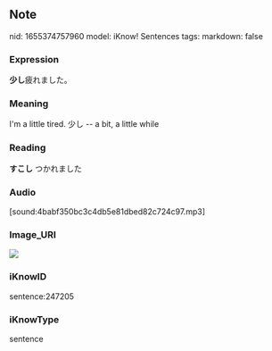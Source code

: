 ## Note
nid: 1655374757960
model: iKnow! Sentences
tags: 
markdown: false

### Expression
<b>少し</b>疲れました。

### Meaning
I'm a little tired.
少し -- a bit, a little while

### Reading
<b>すこし</b> つかれました

### Audio
[sound:4babf350bc3c4db5e81dbed82c724c97.mp3]

### Image_URI
<img src="32ad310b042be10f53576a469d8b145e.jpg">

### iKnowID
sentence:247205

### iKnowType
sentence
